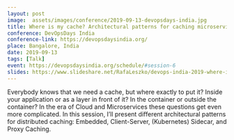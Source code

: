 ```yaml
---
layout: post
image:  assets/images/conference/2019-09-13-devopsdays-india.jpg
title: Where is my cache? Architectural patterns for caching microservices by example
conference: DevOpsDays India
conference-link: https://devopsdaysindia.org/
place: Bangalore, India
date: 2019-09-13
tags: [Talk]
event: https://devopsdaysindia.org/schedule/#session-6
slides: https://www.slideshare.net/RafaLeszko/devops-india-2019-where-is-my-cache-architectural-patterns-for-caching-microservices-by-example
---
```


Everybody knows that we need a cache, but where exactly to put it? Inside your application or as a layer in front of it? In the container or outside the container? In the era of Cloud and Microservices these questions get even more complicated. In this session, I’ll present different architectural patterns for distributed caching: Embedded, Client-Server, (Kubernetes) Sidecar, and Proxy Caching.